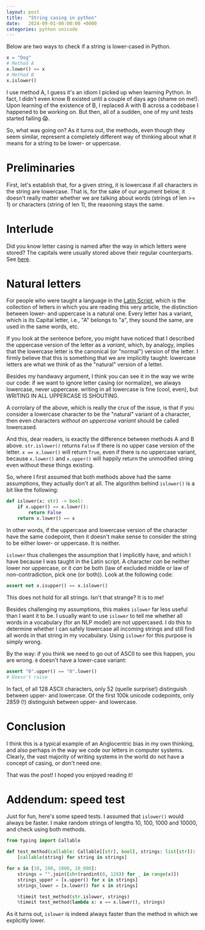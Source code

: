 ```yaml
---
layout: post
title:  "String casing in python"
date:   2024-09-01-00:00:00 +0000
categories: python unicode
---
```


Below are two ways to check if a string is lower-cased in Python.

```python
x = "Dog"
# Method A
x.lower() == x
# Method B
x.islower()

```

I use method A, I guess it's an idiom I picked up when learning Python. In fact, I didn't even know B existed until a couple of days ago (shame on me!). Upon learning of the existence of B, I replaced A with B across a codebase I happened to be working on. But then, all of a sudden, one of my unit tests started failing 😱.

So, what was going on? As it turns out, the methods, even though they seem similar, represent a completely different way of thinking about what it means for a string to be lower- or uppercase.

# Preliminaries

First, let's establish that, for a given string, it is lowercase if all characters in the string are lowercase. That is, for the sake of our argument below, it doesn't really matter whether we are talking about words (strings of len >= 1) or characters (string of len 1), the reasoning stays the same.

# Interlude

Did you know letter casing is named after the way in which letters were stored? The capitals were usually stored above their regular counterparts. See [here](https://en.m.wikipedia.org/wiki/Letter_case).

# Natural letters

For people who were taught a language in the [Latin Script](https://en.m.wikipedia.org/wiki/Latin_script), which is the collection of letters in which you are reading this very article, the distinction between lower- and uppercase is a natural one. Every letter has a variant, which is its Capital letter, i.e., "A" belongs to "a", they sound the same, are used in the same words, etc. 

If you look at the sentence before, you might have noticed that I described the uppercase version of the letter as a _variant_, which, by analogy, implies that the lowercase letter is the canonical (or "normal") version of the letter. I firmly believe that this is something that we are implicitly taught: lowercase letters are what we think of as the "natural" version of a letter. 

Besides my handwavy argument, I think you can see it in the way we write our code: if we want to ignore letter casing (or normalize), we always lowercase, never uppercase. writing in all lowercase is fine (cool, even), but WRITING IN ALL UPPERCASE IS SHOUTING.

A corrolary of the above, which is really the crux of the issue, is that if you consider a lowercase character to be the "natural" variant of a character, then even characters _without an uppercase variant_ should be called lowercased.

And this, dear readers, is exactly the difference between methods A and B above. `str.islower()` returns `False` if there is no upper case version of the letter. `x == x.lower()` will return `True`, even if there is no uppercase variant, because `x.lower()` and `x.upper()` will happily return the unmodified string even without these things existing.

So, where I first assumed that both methods above had the same assumptions, they actually don't at all. The algorithm behind `islower()` is a bit like the following:

```python
def islower(x: str) -> bool:
    if x.upper() == x.lower():
        return False
    return x.lower() == x

```

In other words, if the uppercase and lowercase version of the character have the same codepoint, then it doesn't make sense to consider the string to be either lower- or uppercase. It is neither.

`islower` thus challenges the assumption that I implicitly have, and which I have because I was taught in the Latin script. A character _can_ be neither lower nor uppercase, or it _can_ be both (law of excluded middle or law of non-contradiction, pick one (or both)). Look at the following code:

```python
assert not x.isupper() == x.islower()

```

This does not hold for all strings. Isn't that strange? It is to me!

Besides challenging my assumptions, this makes `islower` far less useful than I want it to be. I usually want to use `islower` to tell me whether all words in a vocabulary (for an NLP model) are not uppercased. I do this to determine whether I can safely lowercase all incoming strings and still find all words in that string in my vocabulary. Using `islower` for this purpose is simply wrong.

By the way: if you think we need to go out of ASCII to see this happen, you are wrong. `0` doesn't have a lower-case variant:

```python
assert "0".upper() == "0".lower()
# Doesn't raise
```

In fact, of all 128 ASCII characters, only 52 (quelle surprise!) distinguish between upper- and lowercase. Of the first 100k unicode codepoints, only 2859 (!) distinguish between upper- and lowercase.

# Conclusion

I think this is a typical example of an Anglocentric bias in my own thinking, and also perhaps in the way we code our letters in computer systems. Clearly, the vast majority of writing systems in the world do not have a concept of casing, or don't need one.

That was the post! I hoped you enjoyed reading it!

# Addendum: speed test

Just for fun, here's some speed tests. I assumed that `islower()` would always be faster. I make random strings of lengths 10, 100, 1000 and 10000, and check using both methods.

```python
from typing import Callable

def test_method(callable: Callable[[str], bool], strings: list[str]):
    [callable(string) for string in strings]

for x in [10, 100, 1000, 10_000]:
    strings = "".join([chr(randint(0, 128)) for _ in range(x)])
    strings_upper = [x.upper() for x in strings]
    strings_lower = [x.lower() for x in strings]

    %timeit test_method(str.islower, strings)
    %timeit test_method(lambda x: x == x.lower(), strings)

```

As it turns out, `islower` is indeed always faster than the method in which we explicitly lower.